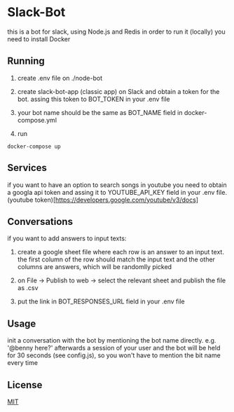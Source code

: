 # Slack-Bot

this is a bot for slack, using Node.js and Redis
in order to run it (locally) you need to install Docker

## Running

1. create .env file on ./node-bot

2. create slack-bot-app (classic app) on Slack and obtain a token for the bot. assing this token to BOT_TOKEN in your .env file

3. your bot name should be the same as BOT_NAME field in docker-compose.yml

4. run 
```bach
docker-compose up
```

## Services

if you want to have an option to search songs in youtube you need to obtain a googla api token and assing it to YOUTUBE_API_KEY field in your .env file. (youtube token)[https://developers.google.com/youtube/v3/docs]

## Conversations

if you want to add answers to input texts:

1. create a google sheet file where each row is an answer to an input text. the first column of the row should match the input text and the other columns are answers, which will be randomlly picked 

2. on File -> Publish to web -> select the relevant sheet and publish the file as .csv

3. put the link in BOT_RESPONSES_URL field in your .env file

## Usage

init a conversation with the bot by mentioning the bot name directly. e.g. '@benny here?'
afterwards a session of your user and the bot will be held for 30 seconds (see config.js), so you won't have to mention the bit name every time

## License
[MIT](https://choosealicense.com/licenses/mit/)


